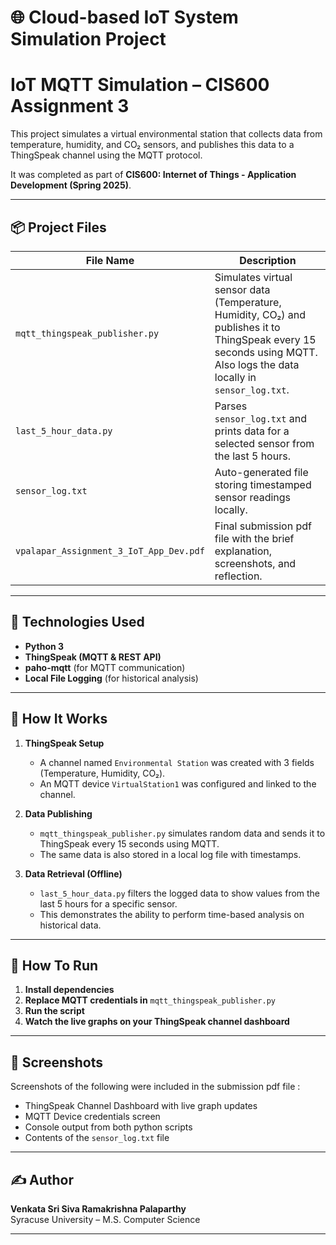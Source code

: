 # 🌐 Cloud-based IoT System Simulation Project
# IoT MQTT Simulation – CIS600 Assignment 3

This project simulates a virtual environmental station that collects data from temperature, humidity, and CO₂ sensors, and publishes this data to a ThingSpeak channel using the MQTT protocol.

It was completed as part of **CIS600: Internet of Things - Application Development (Spring 2025)**.

---

## 📦 Project Files

| File Name | Description |
|-----------|-------------|
| `mqtt_thingspeak_publisher.py` | Simulates virtual sensor data (Temperature, Humidity, CO₂) and publishes it to ThingSpeak every 15 seconds using MQTT. Also logs the data locally in `sensor_log.txt`. |
| `last_5_hour_data.py` | Parses `sensor_log.txt` and prints data for a selected sensor from the last 5 hours. |
| `sensor_log.txt` | Auto-generated file storing timestamped sensor readings locally. |
| `vpalapar_Assignment_3_IoT_App_Dev.pdf` | Final submission pdf file with the brief explanation, screenshots, and reflection. |

---

## 📡 Technologies Used

- **Python 3**
- **ThingSpeak (MQTT & REST API)**
- **paho-mqtt** (for MQTT communication)
- **Local File Logging** (for historical analysis)

---

## 🚀 How It Works

1. **ThingSpeak Setup**  
   - A channel named `Environmental Station` was created with 3 fields (Temperature, Humidity, CO₂).
   - An MQTT device `VirtualStation1` was configured and linked to the channel.

2. **Data Publishing**  
   - `mqtt_thingspeak_publisher.py` simulates random data and sends it to ThingSpeak every 15 seconds using MQTT.
   - The same data is also stored in a local log file with timestamps.

3. **Data Retrieval (Offline)**  
   - `last_5_hour_data.py` filters the logged data to show values from the last 5 hours for a specific sensor.
   - This demonstrates the ability to perform time-based analysis on historical data.

---

## 🚀 How To Run

1. **Install dependencies**
2. **Replace MQTT credentials in** `mqtt_thingspeak_publisher.py`
3. **Run the script**  
4. **Watch the live graphs on your ThingSpeak channel dashboard**  

---

## 📸 Screenshots

Screenshots of the following were included in the submission pdf file :
- ThingSpeak Channel Dashboard with live graph updates
- MQTT Device credentials screen
- Console output from both python scripts
- Contents of the `sensor_log.txt` file

---

## ✍️ Author

**Venkata Sri Siva Ramakrishna Palaparthy**  
Syracuse University – M.S. Computer Science  

---
